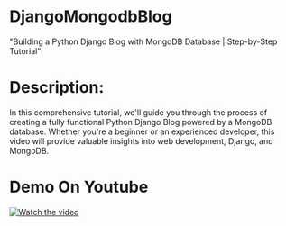 # DjangoMongodbBlog
"Building a Python Django Blog with MongoDB Database | Step-by-Step Tutorial"

# Description:
In this comprehensive tutorial, we'll guide you through the process of creating a fully functional Python Django Blog powered by a MongoDB database. Whether you're a beginner or an experienced developer, this video will provide valuable insights into web development, Django, and MongoDB.
# Demo On Youtube
[![Watch the video](https://img.youtube.com/vi/Gq9wiP9ky1w/0.jpg)](https://www.youtube.com/watch?v=Gq9wiP9ky1w&list=PLPU8UC-uhbcmxrtSDMo-ztTSMQ1Xzu4eT&pp=gAQBiAQB)


